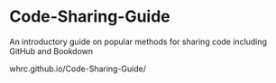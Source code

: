 # Code-Sharing-Guide
An introductory guide on popular methods for sharing code including GitHub and Bookdown

whrc.github.io/Code-Sharing-Guide/
